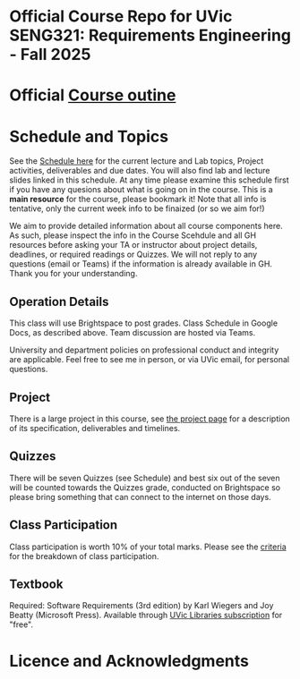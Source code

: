 # Official Course Repo for UVic SENG321: Requirements Engineering - Fall 2025

# Official [Course outine](https://docs.google.com/document/d/1R2GP86AzFqwwTy_aU-tT5iSYBVYX1hcZTrl_pkp82vs/edit?usp=sharing) 

# Schedule and Topics

See the [Schedule here](https://docs.google.com/document/d/1R2GP86AzFqwwTy_aU-tT5iSYBVYX1hcZTrl_pkp82vs/edit?usp=sharing) for the current lecture and Lab topics, Project activities, deliverables and due dates. You will also find lab and lecture slides linked in this schedule. At any time please examine this schedule first if you have any quesions about what is going on in the course. This is a **main resource** for the course, please bookmark it! Note that all info is tentative, only the current week info to be finaized (or so we aim for!)

We aim to  provide detailed information about all course components here. As such, please inspect the info in the Course Scehdule and all GH resources before asking your TA or instructor about project details, deadlines, or required readings or Quizzes. We will not reply to any questions (email or Teams) if the information is already available in GH. Thank you for your understanding. 

## Operation Details
This class will use Brightspace to post grades. Class Schedule in Google Docs, as described above. Team discussion are hosted via Teams. 

University and department policies on professional conduct and integrity are applicable. Feel free to see me in person, or via UVic email, for personal questions.

## Project
There is a large project in this course, see [the project page](https://github.com/Uvic-SENG321Fall2025/course/tree/main/project) for a description of its specification, deliverables and timelines. 

## Quizzes
There will be seven Quizzes (see Schedule) and best six out of the seven will be counted towards the Quizzes grade, conducted on Brightspace so please bring something that can connect to the internet on those days.

## Class Participation
Class participation is worth 10% of your total marks. Please see the [criteria](https://github.com/Uvic-SENG321Fall2025/course/blob/main/Assessment%20of%20Class%20Participation.md) for the breakdown of class participation.

## Textbook
Required: Software Requirements (3rd edition) by Karl Wiegers and Joy Beatty (Microsoft Press). Available through [UVic Libraries subscription](https://search.library.uvic.ca/discovery/fulldisplay?context=PC&vid=01VIC_INST:01UVIC&search_scope=MyInst_and_CI&tab=LIBALL&docid=cdi_safari_books_v2_9780735679658) for "free".

# Licence and Acknowledgments
